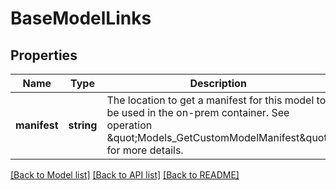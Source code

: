 # BaseModelLinks

## Properties
Name | Type | Description | Notes
------------ | ------------- | ------------- | -------------
**manifest** | **string** | The location to get a manifest for this model to be used in the on-prem container. See operation \&quot;Models_GetCustomModelManifest\&quot; for more details. | [optional] 

[[Back to Model list]](../README.md#documentation-for-models) [[Back to API list]](../README.md#documentation-for-api-endpoints) [[Back to README]](../README.md)



